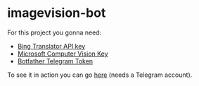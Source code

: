 # imagevision-bot

For this project you gonna need: 
- [Bing Translator API key](https://www.microsoft.com/en-us/translator/getstarted.aspx)
- [Microsoft Computer Vision Key](https://www.microsoft.com/cognitive-services/en-us/computer-vision-api)
- [Botfather Telegram Token](https://telegram.me/botfather)

To see it in action you can go [here](https://telegram.me/imagevisionbot) (needs a Telegram account).
